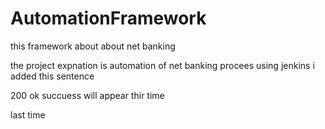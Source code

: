 # AutomationFramework

this framework about about net banking

the project expnation is automation of net banking  procees using jenkins  i added this sentence


200 ok succuess  will appear thir time


last time
